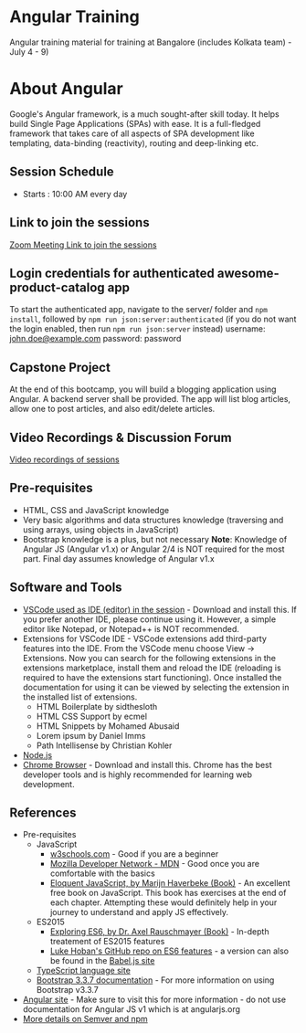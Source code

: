 # Angular Training
Angular training material for training at Bangalore (includes Kolkata team) - July 4 - 9)

# About Angular
Google's Angular framework, is a much sought-after skill today. It helps build Single Page Applications 
(SPAs) with ease. It is a full-fledged framework that takes care of all aspects of SPA development like templating, data-binding (reactivity), routing and deep-linking etc.

## Session Schedule
- Starts : 10:00 AM every day

## Link to join the sessions
[Zoom Meeting Link to join the sessions](https://zoom.us/j/621546378)

## Login credentials for authenticated awesome-product-catalog app
To start the authenticated app, navigate to the server/ folder and ```npm install```, followed by ```npm run json:server:authenticated``` (if you do not want the login enabled, then run ```npm run json:server``` instead)
username: john.doe@example.com
password: password

## Capstone Project
At the end of this bootcamp, you will build a blogging application using Angular. A backend server shall be provided. The app will list blog articles, allow one to post articles, and also edit/delete articles.

## Video Recordings &amp; Discussion Forum
[Video recordings of sessions]()

## Pre-requisites
- HTML, CSS and JavaScript knowledge
- Very basic algorithms and data structures knowledge (traversing and using arrays, using objects in JavaScript)
- Bootstrap knowledge is a plus, but not necessary
__Note__: Knowledge of Angular JS (Angular v1.x) or Angular 2/4 is NOT required for the most part. Final day assumes knowledge of Angular v1.x

## Software and Tools
- [VSCode used as IDE (editor) in the session](https://code.visualstudio.com/) - Download and install this. If you prefer another IDE, please continue using it. However, a simple editor like Notepad, or Notepad++ is NOT recommended.
- Extensions for VSCode IDE - VSCode extensions add third-party features into the IDE. From the VSCode menu choose View -> Extensions. Now you can search for the following extensions in the extensions marketplace, install them and reload the IDE (reloading is required to have the extensions start functioning). Once installed the documentation for using it can be viewed by selecting the extension in the installed list of extensions.
    - HTML Boilerplate by sidthesloth
    - HTML CSS Support by ecmel
    - HTML Snippets by Mohamed Abusaid
    - Lorem ipsum by Daniel Imms
    - Path Intellisense by Christian Kohler
- [Node.js](https://nodejs.org)
- [Chrome Browser](https://www.google.com/chrome/browser/desktop/index.html) - Download and install this. Chrome has the best developer tools and is highly recommended for learning web development.

## References
- Pre-requisites
    - JavaScript
        - [w3schools.com](https://www.w3schools.com/) - Good if you are a beginner
        - [Mozilla Developer Network - MDN](https://developer.mozilla.org/en-US/) - Good once you are comfortable with the basics
        - [Eloquent JavaScript, by Marijn Haverbeke (Book)](http://eloquentjavascript.net/) - An excellent free book on JavaScript. This book has exercises at the end of each chapter. Attempting these would definitely help in your journey to understand and apply JS effectively.
    - ES2015
        - [Exploring ES6, by Dr. Axel Rauschmayer (Book)](http://exploringjs.com/es6/) - In-depth treatement of ES2015 features
        - [Luke Hoban's GitHub repo on ES6 features](https://github.com/lukehoban/es6features#readme) - a version can also be found in the [Babel.js site](https://babeljs.io/learn-es2015/#ecmascript-2015-features-modules)
    - [TypeScript language site](https://www.typescriptlang.org/)
    - [Bootstrap 3.3.7 documentation](http://getbootstrap.com/docs/3.3/) - For more information on using Bootstrap v3.3.7
- [Angular site](https://angular.io/) - Make sure to visit this for more information - do not use documentation for Angular JS v1 which is at angularjs.org
- [More details on Semver and npm](https://docs.npmjs.com/misc/semver)